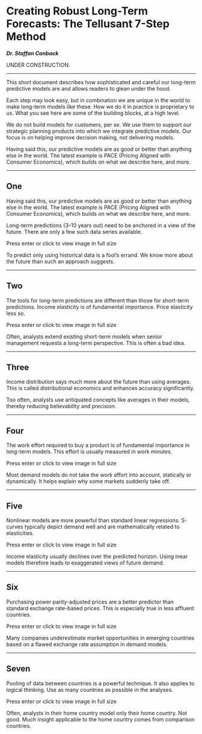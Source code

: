 # Creating Robust Long-Term Forecasts: The Tellusant 7-Step Method

***Dr. Staffan Canback***  

UNDER CONSTRUCTION.

---
This short document describes how sophisticated and careful our long-term predictive models are and allows readers to glean under the hood.  

Each step may look easy, but in combination we are unique in the world to make long-term models like these. How we do it in practice is proprietary to us. What you see here are some of the building blocks, at a high level. 

We do not build models for customers, per se. We use them to support our strategic planning products into which we integrate predictive models. Our focus is on helping improve decision making, not delivering models.  

Having said this, our predictive models are as good or better than anything else in the world. The latest example is PACE (Pricing Aligned with Consumer Economics), which builds on what we describe here, and more.  

---
## One
Having said this, our predictive models are as good or better than anything else in the world. The latest example is PACE (Pricing Aligned with Consumer Economics), which builds on what we describe here, and more.    

Long-term predictions (3–10 years out) need to be anchored in a view of the future. There are only a few such data series available.  

Press enter or click to view image in full size

To predict only using historical data is a fool’s errand. We know more about the future than such an approach suggests.

---
## Two
The tools for long-term predictions are different than those for short-term predictions. Income elasticity is of fundamental importance. Price elasticity less so.  

Press enter or click to view image in full size  

Often, analysts extend existing short-term models when senior management requests a long-term perspective. This is often a bad idea.  

---
## Three
Income distribution says much more about the future than using averages. This is called distributional economics and enhances accuracy significantly.  

Too often, analysts use antiquated concepts like averages in their models, thereby reducing believability and precision.  

---
## Four
The work effort required to buy a product is of fundamental importance in long-term models. This effort is usually measured in work minutes.  

Press enter or click to view image in full size  

Most demand models do not take the work effort into account, statically or dynamically. It helps explain why some markets suddenly take off.  

---
## Five
Nonlinear models are more powerful than standard linear regressions. S-curves typically depict demand well and are mathematically related to elasticities.  

Press enter or click to view image in full size  

Income elasticity usually declines over the predicted horizon. Using lnear models therefore leads to exaggerated views of future demand.  

---
## Six
Purchasing power parity-adjusted prices are a better predictor than standard exchange rate-based prices. This is especially true in less affluent countries.  

Press enter or click to view image in full size  

Many companies underestimate market opportunities in emerging countries based on a flawed exchange rate assumption in demand models.  

---
## Seven
Pooling of data between countries is a powerful technique. It also applies to logical thinking. Use as many countries as possible in the analyses.  

Press enter or click to view image in full size  

Often, analysts in their home country model only their home country. Not good. Much insight applicable to the home country comes from comparison countries.  
